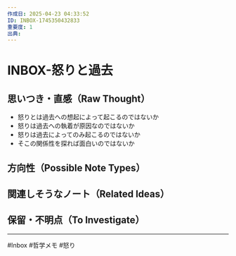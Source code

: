 ```yaml
---
作成日: 2025-04-23 04:33:52
ID: INBOX-1745350432833
重要度: 1
出典:
---
```


# INBOX-怒りと過去

## 思いつき・直感（Raw Thought）

- 怒りとは過去への想起によって起こるのではないか
- 怒りは過去への執着が原因なのではないか
- 怒りは過去によってのみ起こるのではないか
- そこの関係性を探れば面白いのではないか
## 方向性（Possible Note Types）



## 関連しそうなノート（Related Ideas）



## 保留・不明点（To Investigate）



---
#Inbox #哲学メモ #怒り
